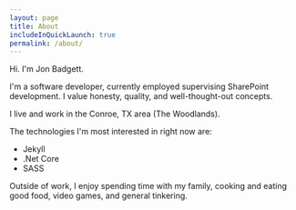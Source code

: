 ```yaml
---
layout: page
title: About
includeInQuickLaunch: true
permalink: /about/
---
```


Hi. I'm Jon Badgett.

I'm a software developer, currently employed supervising SharePoint development. I value honesty,
quality, and well-thought-out concepts.

I live and work in the Conroe, TX area (The Woodlands). 

The technologies I'm most interested in right now are:

* Jekyll
* .Net Core
* SASS

Outside of work, I enjoy spending time with my family, cooking and eating good food, 
video games, and general tinkering.